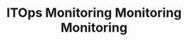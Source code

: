 ---
title: 3. ITOps Monitoring Monitoring Monitoring
linkTitle: Session 3
weight: 1
cascade:
  type: docs
---